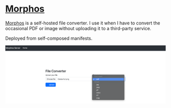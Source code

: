 # [Morphos](https://github.com/danvergara/morphos)

[Morphos](https://github.com/danvergara/morphos) is a self-hosted file converter. I use it when I have to convert the occasional PDF or image without uploading it to a third-party service.

Deployed from self-composed manifests.

![morphos overview](/assets/images/morphos-overview.png)
